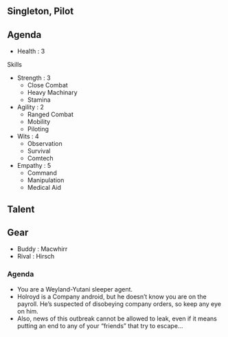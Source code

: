 
## Singleton, Pilot

Agenda
- 

- Health : 3

Skills
- Strength : 3
    - Close Combat
    - Heavy Machinary
    - Stamina
- Agility : 2
    - Ranged Combat
    - Mobility
    - Piloting
- Wits : 4
    - Observation
    - Survival
    - Comtech
- Empathy : 5
    - Command
    - Manipulation
    - Medical Aid

Talent
-

Gear
- 

- Buddy : Macwhirr
- Rival : Hirsch

### Agenda 
- You are a Weyland-Yutani sleeper agent. 
- Holroyd is a Company android, but he doesn’t know you are on the payroll. He’s suspected of disobeying company orders, so keep any eye on him.
- Also, news of this outbreak cannot be allowed to leak, even if it means putting an end to any of your “friends” that try to escape...